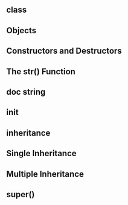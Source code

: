 ## class
## Objects
## Constructors and Destructors
## The __str__() Function
## doc string
## init
## inheritance
## Single Inheritance
## Multiple Inheritance
## super()